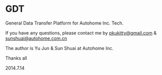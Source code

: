 GDT
===

General Data Transfer Platform for Autohome Inc. Tech.


If you have any questions, please contact me by pkukitty@gmail.com & sunshuai@autohome.com.cn

The author is Yu Jun & Sun Shuai at Autohome Inc.

Thanks all

2014.7.14

